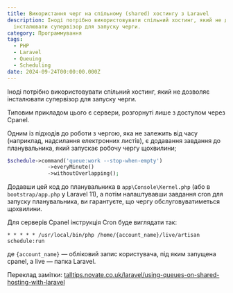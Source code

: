 ```yaml
---
title: Використання черг на спільному (shared) хостингу з Laravel
description: Іноді потрібно використовувати спільний хостинг, який не дозволяє
  інсталювати супервізор для запуску черги.
category: Программування
tags:
  - PHP
  - Laravel
  - Queuing
  - Scheduling
date: 2024-09-24T00:00:00.000Z
---
```

Іноді потрібно використовувати спільний хостинг, який не дозволяє інсталювати супервізор для запуску черги.

Типовим прикладом цього є сервери, розгорнуті лише з доступом через Cpanel.

Одним із підходів до роботи з чергою, яка не залежить від часу (наприклад, надсилання електронних листів), є додавання завдання до планувальника, який запускає робочу чергу щохвилини;

```php
$schedule->command('queue:work --stop-when-empty')
             ->everyMinute()
             ->withoutOverlapping();
```

Додавши цей код до планувальника в `app\Console\Kernel.php` (або в `bootstrap/app.php` у Laravel 11), а потім налаштувавши завдання cron для запуску планувальника, ви гарантуєте, що чергу обслуговуватиметься щохвилини.

Для серверів Cpanel інструкція Cron буде виглядати так:

```
* * * * * /usr/local/bin/php /home/{account_name}/live/artisan schedule:run
```

де `{account_name}` — обліковий запис користувача, під яким запущена cpanel, а live — папка Laravel.

Переклад замітки: [talltips.novate.co.uk/laravel/using-queues-on-shared-hosting-with-laravel](https://talltips.novate.co.uk/laravel/using-queues-on-shared-hosting-with-laravel)
